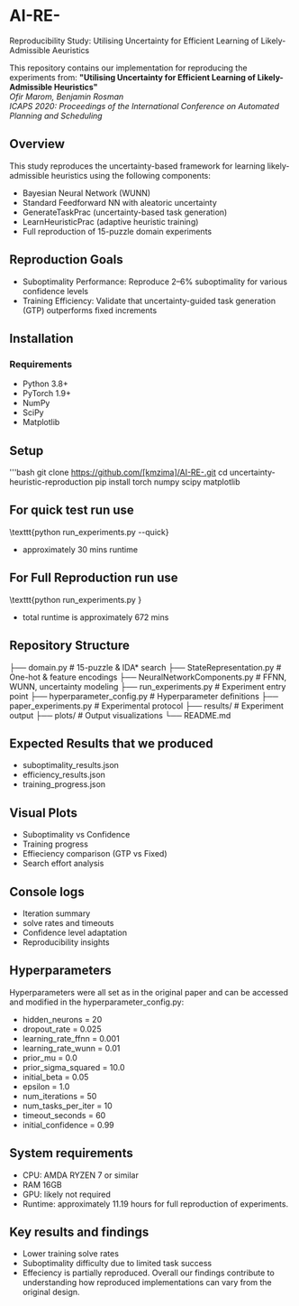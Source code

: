 # AI-RE-

Reproducibility Study: Utilising Uncertainty for Efficient Learning of Likely-Admissible Aeuristics

This repository contains our implementation for reproducing the experiments from:
**"Utilising Uncertainty for Efficient Learning of Likely-Admissible Heuristics"**  
*Ofir Marom, Benjamin Rosman*  
_ICAPS 2020: Proceedings of the International Conference on Automated Planning and Scheduling_

## Overview

This study reproduces the uncertainty-based framework for learning likely-admissible heuristics using the following components:

- Bayesian Neural Network (WUNN)
- Standard Feedforward NN with aleatoric uncertainty
- GenerateTaskPrac (uncertainty-based task generation)
- LearnHeuristicPrac (adaptive heuristic training)
- Full reproduction of 15-puzzle domain experiments

## Reproduction Goals

- Suboptimality Performance: Reproduce 2–6% suboptimality for various confidence levels
- Training Efficiency: Validate that uncertainty-guided task generation (GTP) outperforms fixed increments

## Installation

### Requirements
- Python 3.8+
- PyTorch 1.9+
- NumPy
- SciPy
- Matplotlib

## Setup
'''bash
git clone https://github.com/[kmzima]/AI-RE-.git
cd uncertainty-heuristic-reproduction
pip install torch numpy scipy matplotlib

## For quick test run use
\texttt{python run_experiments.py --quick}
- approximately 30 mins runtime

## For Full Reproduction run use
\texttt{python run_experiments.py
}
- total runtime is approximately 672 mins

## Repository Structure
├── domain.py                  # 15-puzzle & IDA* search
├── StateRepresentation.py     # One-hot & feature encodings
├── NeuralNetworkComponents.py # FFNN, WUNN, uncertainty modeling
├── run_experiments.py         # Experiment entry point
├── hyperparameter_config.py   # Hyperparameter definitions
├── paper_experiments.py       # Experimental protocol
├── results/                   # Experiment output
├── plots/                     # Output visualizations
└── README.md

## Expected Results that we produced
- suboptimality_results.json
- efficiency_results.json
- training_progress.json

## Visual Plots
- Suboptimality vs Confidence
- Training progress
- Effieciency comparison (GTP vs Fixed)
- Search effort analysis

## Console logs 
- Iteration summary
- solve rates and timeouts
- Confidence level adaptation
- Reproducibility insights

## Hyperparameters
Hyperparameters were all set as in the original paper and can be accessed and modified in the hyperparameter_config.py:
- hidden_neurons = 20
- dropout_rate = 0.025
- learning_rate_ffnn = 0.001
- learning_rate_wunn = 0.01
- prior_mu = 0.0
- prior_sigma_squared = 10.0
- initial_beta = 0.05
- epsilon = 1.0
- num_iterations = 50
- num_tasks_per_iter = 10
- timeout_seconds = 60
- initial_confidence = 0.99

## System requirements 
- CPU: AMDA RYZEN 7 or similar
- RAM 16GB
- GPU: likely not required
- Runtime: approximately 11.19 hours for full reproduction of experiments. 

## Key results and findings
- Lower training solve rates
- Suboptimality difficulty due to limited task success
- Effeciency is partially reproduced.
Overall our findings contribute to understanding how reproduced implementations can vary from the original design.






